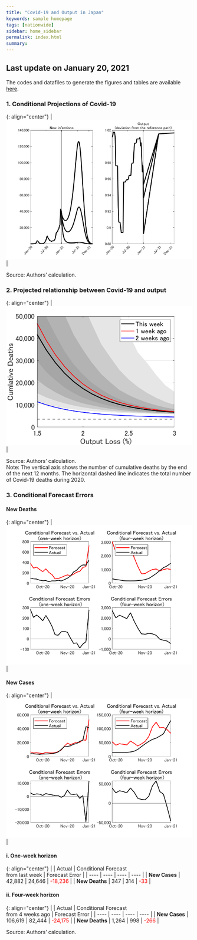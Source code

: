 ```yaml
---
title: "Covid-19 and Output in Japan"
keywords: sample homepage
tags: [nationwide]
sidebar: home_sidebar
permalink: index.html
summary:
---
```


## Last update on January 20, 2021

The codes and datafiles to generate the figures and tables are available [here](https://github.com/Covid19OutputJapan/Covid19OutputJapan.github.io/tree/main/_archives/).

### 1. Conditional Projections of Covid-19

{: align="center"}
|![Projection](./images/20210120/VariablesProjection.png)|

Source: Authors’ calculation.

### 2. Projected relationship between Covid-19 and output

{: align="center"}
|![TradeoffUB](./images/20210120/BaselineTradeoffUBp.png)|

Source: Authors’ calculation.<br> Note: The vertical axis shows the number of cumulative deaths by the end of the next 12 months. The horizontal dashed line indicates the total number of Covid-19 deaths during 2020.

### 3. Conditional Forecast Errors

#### New Deaths

{: align="center"}
|![ForecastErrorsD](./images/20210120/ForecastErrorsD.png)|

#### New Cases

{: align="center"}
|![ForecastErrorsN](./images/20210120/ForecastErrorsN.png)|

#### i. One-week horizon

{: align="center"}
|    | Actual | Conditional Forecast<br> from last week | Forecast Error |
| ---- | ---- | ---- | ---- |
| **New Cases** |  42,882  |  24,646  | <span style="color: red; ">-18,236</span> |
| **New Deaths** |  347  |  314  | <span style="color: red; ">-33</span> |

#### ii. Four-week horizon

{: align="center"}
|    | Actual | Conditional Forecast<br> from 4 weeks ago | Forecast Error |
| ---- | ---- | ---- | ---- |
| **New Cases** |  106,619  |  82,444  | <span style="color: red; ">-24,175</span> |
| **New Deaths** |  1,264  |  998  | <span style="color: red; ">-266</span> |

Source: Authors’ calculation.
